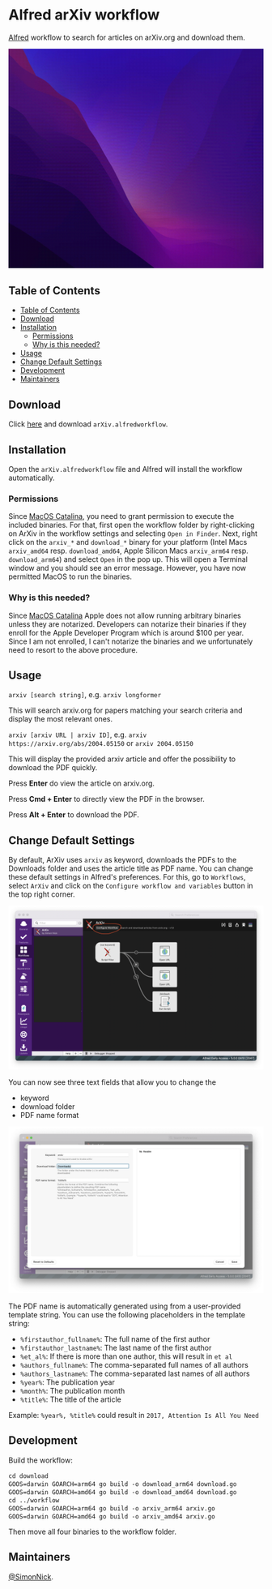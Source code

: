 # Alfred arXiv workflow

[Alfred](https://www.alfredapp.com/) workflow to search for articles on arXiv.org and download them.

![Example](./assets/arvix-workflow.gif)

## Table of Contents

- [Table of Contents](#table-of-contents)
- [Download](#download)
- [Installation](#installation)
  - [Permissions](#permissions)
  - [Why is this needed?](#why-is-this-needed)
- [Usage](#usage)
- [Change Default Settings](#change-default-settings)
- [Development](#development)
- [Maintainers](#maintainers)

## Download

Click [here]() and download `arXiv.alfredworkflow`.

## Installation

Open the `arXiv.alfredworkflow` file and Alfred will install the workflow automatically.

### Permissions

Since [MacOS Catalina](https://developer.apple.com/news/?id=10032019a), you need to grant permission to execute the included binaries. For that, first open the workflow folder by right-clicking on ArXiv in the workflow settings and selecting `Open in Finder`. Next, right click on the `arxiv_*` and `download_*` binary for your platform (Intel Macs `arxiv_amd64` resp. `download_amd64`, Apple Silicon Macs `arxiv_arm64` resp. `download_arm64`) and select `Open` in the pop up. This will open a Terminal window and you should see an error message. However, you have now permitted MacOS to run the binaries.

### Why is this needed?

Since [MacOS Catalina](https://developer.apple.com/news/?id=10032019a) Apple does not allow running arbitrary binaries unless they are notarized. Developers can notarize their binaries if they enroll for the Apple Developer Program which is around $100 per year. Since I am not enrolled, I can't notarize the binaries and we unfortunately need to resort to the above procedure.

## Usage

`arxiv [search string]`, e.g. `arxiv longformer`

This will search arxiv.org for papers matching your search criteria and display the most relevant ones.

`arxiv [arxiv URL | arxiv ID]`, e.g. `arxiv https://arxiv.org/abs/2004.05150` or `arxiv 2004.05150`

This will display the provided arxiv article and offer the possibility to download the PDF quickly.

Press **Enter** do view the article on arxiv.org.

Press **Cmd + Enter** to directly view the PDF in the browser.

Press **Alt + Enter** to download the PDF.

## Change Default Settings

By default, ArXiv uses `arxiv` as keyword, downloads the PDFs to the Downloads folder and uses the article title as PDF name. You can change these default settings in Alfred's preferences. For this, go to `Workflows`, select `ArXiv` and click on the `Configure workflow and variables` button in the top right corner.

![Step 1](./assets/configure_download_folder_step1.png)

You can now see three text fields that allow you to change the
- keyword
- download folder
- PDF name format

![Step 2](./assets/configure_download_folder_step2.png)

The PDF name is automatically generated using from a user-provided template string. You can use the following placeholders in the template string:
- `%firstauthor_fullname%`: The full name of the first author
- `%firstauthor_lastname%`: The last name of the first author
- `%et_al%`: If there is more than one author, this will result in `et al`
- `%authors_fullname%`: The comma-separated full names of all authors
- `%authors_lastname%`: The comma-separated last names of all authors
- `%year%`: The publication year
- `%month%`: The publication month
- `%title%`: The title of the article

Example: `%year%, %title%` could result in `2017, Attention Is All You Need`

## Development

Build the workflow:

```shell
cd download
GOOS=darwin GOARCH=arm64 go build -o download_arm64 download.go
GOOS=darwin GOARCH=amd64 go build -o download_amd64 download.go
cd ../workflow
GOOS=darwin GOARCH=arm64 go build -o arxiv_arm64 arxiv.go
GOOS=darwin GOARCH=amd64 go build -o arxiv_amd64 arxiv.go
```

Then move all four binaries to the workflow folder.

## Maintainers

[@SimonNick](https://github.com/SimonNick).